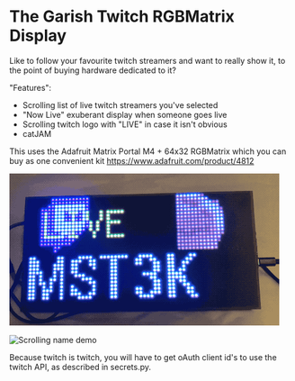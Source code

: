 # The Garish Twitch RGBMatrix Display

Like to follow your favourite twitch streamers and want to really show it,
to the point of buying hardware dedicated to it?

"Features":
- Scrolling list of live twitch streamers you've selected
- "Now Live" exuberant display when someone goes live
- Scrolling twitch logo with "LIVE" in case it isn't obvious
- catJAM

This uses the Adafruit Matrix Portal M4 + 64x32 RGBMatrix which you can buy
as one convenient kit  https://www.adafruit.com/product/4812

![Non-Scrolling Demo](readme-images/1name.gif)

![Scrolling name demo](readme-images/2names.gif)

Because twitch is twitch, you will have to get oAuth client id's to 
use the twitch API, as described in secrets.py.  